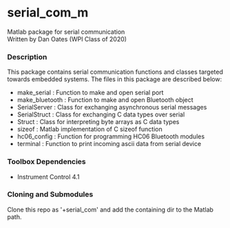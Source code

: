# serial_com_m
Matlab package for serial communication  
Written by Dan Oates (WPI Class of 2020)

### Description
This package contains serial communication functions and classes targeted towards embedded systems. The files in this package are described below:

- make_serial : Function to make and open serial port
- make_bluetooth : Function to make and open Bluetooth object
- SerialServer : Class for exchanging asynchronous serial messages
- SerialStruct : Class for exchanging C data types over serial
- Struct : Class for interpreting byte arrays as C data types
- sizeof : Matlab implementation of C sizeof function
- hc06_config : Function for programming HC06 Bluetooth modules
- terminal : Function to print incoming ascii data from serial device

### Toolbox Dependencies
- Instrument Control 4.1

### Cloning and Submodules
Clone this repo as '+serial_com' and add the containing dir to the Matlab path.